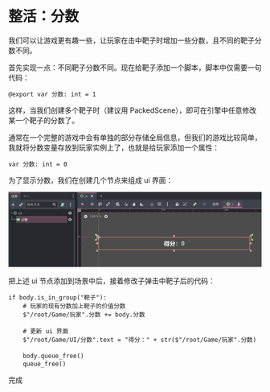 # 整活：分数

我们可以让游戏更有趣一些，让玩家在击中靶子时增加一些分数，且不同的靶子分数不同。

首先实现一点：不同靶子分数不同。现在给靶子添加一个脚本，脚本中仅需要一句代码：

```gdscript
@export var 分数: int = 1
```

这样，当我们创建多个靶子时（建议用 PackedScene），即可在引擎中任意修改某一个靶子的分数了。

通常在一个完整的游戏中会有单独的部分存储全局信息，但我们的游戏比较简单，我就将分数变量存放到玩家实例上了，也就是给玩家添加一个属性：

```gdscript
var 分数: int = 0
```

为了显示分数，我们在创建几个节点来组成 ui 界面：

![分数UI](./images/score_ui.png)

把上述 ui 节点添加到场景中后，接着修改子弹击中靶子后的代码：

```gdscript
if body.is_in_group("靶子"):
    # 玩家的现有分数加上靶子的价值分数
    $"/root/Game/玩家".分数 += body.分数
    
    # 更新 ui 界面
    $"/root/Game/UI/分数".text = "得分：" + str($"/root/Game/玩家".分数)

    body.queue_free()
    queue_free()
```

完成